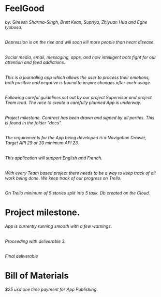 # FeelGood
###### by: Gireesh Sharma-Singh, Brett Kean, Supriya, Zhiyuan Hua and Eghe Iyobosa.
###### Depression is on the rise and will soon kill more people than heart disease.
###### Social media, email, messaging, apps, and now intelligent bots fight for our attention and feed addictions.
###### This is a journaling app which allows the user to process their emotions, both positive and negative is bound to inspire changes after each usage.
###### Following careful guidelines set out by our project Supervisor and project Team lead. The race to create a carefully planned App is underway.
###### Project milestone. Contract has been drawn and signed by all parties. This is found in the folder "docs".
###### The requirements for the App being developed is a Navigation Drawer, Target API 29 or 30 minimum API 23.
###### This application will support English and French.
###### With every Team based project there needs to be a way to keep track of all work being done. We keep track of our progress on Trello.
###### On Trello minimum of 5 stories split into 5 task. Db created on the Cloud.
# Project milestone. 
###### App is currently running smooth with a few warnings.
###### Proceeding with deliverable 3.
###### Final deliverable
# Bill of Materials
###### $25 usd one time payment for App Publishing.

